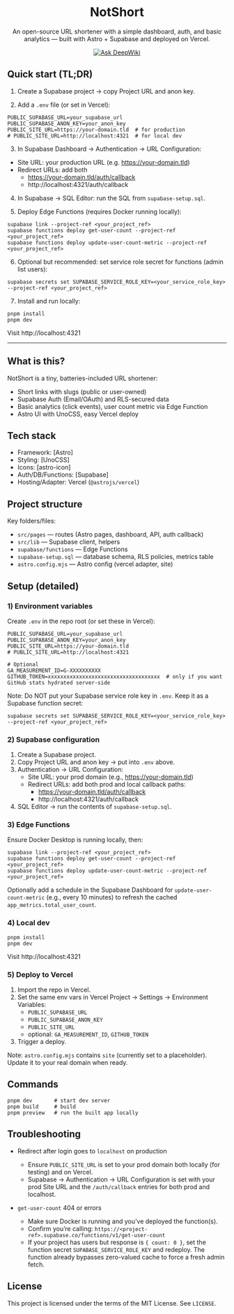 <div align="center">

# NotShort

An open-source URL shortener with a simple dashboard, auth, and basic analytics — built with Astro + Supabase and deployed on Vercel.

[![Ask DeepWiki](https://deepwiki.com/badge.svg)](https://deepwiki.com/bytetrix/NotShort)

</div>

## Quick start (TL;DR)

1) Create a Supabase project → copy Project URL and anon key.

2) Add a `.env` file (or set in Vercel):

```
PUBLIC_SUPABASE_URL=your_supabase_url
PUBLIC_SUPABASE_ANON_KEY=your_anon_key
PUBLIC_SITE_URL=https://your-domain.tld  # for production
# PUBLIC_SITE_URL=http://localhost:4321  # for local dev
```

3) In Supabase Dashboard → Authentication → URL Configuration:
- Site URL: your production URL (e.g. https://your-domain.tld)
- Redirect URLs: add both
	- https://your-domain.tld/auth/callback
	- http://localhost:4321/auth/callback

4) In Supabase → SQL Editor: run the SQL from `supabase-setup.sql`.

5) Deploy Edge Functions (requires Docker running locally):

```
supabase link --project-ref <your_project_ref>
supabase functions deploy get-user-count --project-ref <your_project_ref>
supabase functions deploy update-user-count-metric --project-ref <your_project_ref>
```

6) Optional but recommended: set service role secret for functions (admin list users):

```
supabase secrets set SUPABASE_SERVICE_ROLE_KEY=<your_service_role_key> --project-ref <your_project_ref>
```

7) Install and run locally:

```
pnpm install
pnpm dev
```

Visit http://localhost:4321

---

## What is this?

NotShort is a tiny, batteries-included URL shortener:

- Short links with slugs (public or user-owned)
- Supabase Auth (Email/OAuth) and RLS-secured data
- Basic analytics (click events), user count metric via Edge Function
- Astro UI with UnoCSS, easy Vercel deploy

## Tech stack

- Framework: [Astro]
- Styling: [UnoCSS]
- Icons: [astro-icon]
- Auth/DB/Functions: [Supabase]
- Hosting/Adapter: Vercel (`@astrojs/vercel`)

## Project structure

Key folders/files:

- `src/pages` — routes (Astro pages, dashboard, API, auth callback)
- `src/lib` — Supabase client, helpers
- `supabase/functions` — Edge Functions
- `supabase-setup.sql` — database schema, RLS policies, metrics table
- `astro.config.mjs` — Astro config (vercel adapter, site)

## Setup (detailed)

### 1) Environment variables

Create `.env` in the repo root (or set these in Vercel):

```
PUBLIC_SUPABASE_URL=your_supabase_url
PUBLIC_SUPABASE_ANON_KEY=your_anon_key
PUBLIC_SITE_URL=https://your-domain.tld
# PUBLIC_SITE_URL=http://localhost:4321

# Optional
GA_MEASUREMENT_ID=G-XXXXXXXXXX
GITHUB_TOKEN=xxxxxxxxxxxxxxxxxxxxxxxxxxxxxxxxxxxx  # only if you want GitHub stats hydrated server-side
```

Note: Do NOT put your Supabase service role key in `.env`. Keep it as a Supabase function secret:

```
supabase secrets set SUPABASE_SERVICE_ROLE_KEY=<your_service_role_key> --project-ref <your_project_ref>
```

### 2) Supabase configuration

1. Create a Supabase project.
2. Copy Project URL and anon key → put into `.env` above.
3. Authentication → URL Configuration:
	 - Site URL: your prod domain (e.g., https://your-domain.tld)
	 - Redirect URLs: add both prod and local callback paths:
		 - https://your-domain.tld/auth/callback
		 - http://localhost:4321/auth/callback
4. SQL Editor → run the contents of `supabase-setup.sql`.

### 3) Edge Functions

Ensure Docker Desktop is running locally, then:

```
supabase link --project-ref <your_project_ref>
supabase functions deploy get-user-count --project-ref <your_project_ref>
supabase functions deploy update-user-count-metric --project-ref <your_project_ref>
```

Optionally add a schedule in the Supabase Dashboard for `update-user-count-metric` (e.g., every 10 minutes) to refresh the cached `app_metrics.total_user_count`.

### 4) Local dev

```
pnpm install
pnpm dev
```

Visit http://localhost:4321

### 5) Deploy to Vercel

1. Import the repo in Vercel.
2. Set the same env vars in Vercel Project → Settings → Environment Variables:
	 - `PUBLIC_SUPABASE_URL`
	 - `PUBLIC_SUPABASE_ANON_KEY`
	 - `PUBLIC_SITE_URL`
	 - optional: `GA_MEASUREMENT_ID`, `GITHUB_TOKEN`
3. Trigger a deploy.

Note: `astro.config.mjs` contains `site` (currently set to a placeholder). Update it to your real domain when ready.

## Commands

```
pnpm dev       # start dev server
pnpm build     # build
pnpm preview   # run the built app locally
```

## Troubleshooting

- Redirect after login goes to `localhost` on production
	- Ensure `PUBLIC_SITE_URL` is set to your prod domain both locally (for testing) and on Vercel.
	- Supabase → Authentication → URL Configuration is set with your prod Site URL and the `/auth/callback` entries for both prod and localhost.

- `get-user-count` 404 or errors
	- Make sure Docker is running and you’ve deployed the function(s).
	- Confirm you’re calling: `https://<project-ref>.supabase.co/functions/v1/get-user-count`
	- If your project has users but response is `{ count: 0 }`, set the function secret `SUPABASE_SERVICE_ROLE_KEY` and redeploy. The function already bypasses zero-valued cache to force a fresh admin fetch.

## License

This project is licensed under the terms of the MIT License. See `LICENSE`.
